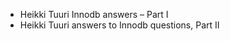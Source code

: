 * Heikki Tuuri Innodb answers – Part I
* Heikki Tuuri answers to Innodb questions, Part II

[1]: https://www.percona.com/blog/2007/10/26/heikki-tuuri-innodb-answers-part-i/
[2]: https://www.percona.com/blog/2007/11/04/heikki-tuuri-answers-to-innodb-questions-part-ii/
